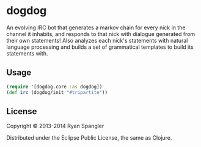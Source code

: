 # dogdog

An evolving IRC bot that generates a markov chain for every nick in the channel it inhabits, and responds to that nick with dialogue generated from their own statements!  Also analyzes each nick's statements with natural language processing and builds a set of grammatical templates to build its statements with.

## Usage

```clj
(require '[dogdog.core :as dogdog])
(def irc (dogdog/init "#tripartite"))
```

## License

Copyright © 2013-2014 Ryan Spangler

Distributed under the Eclipse Public License, the same as Clojure.
